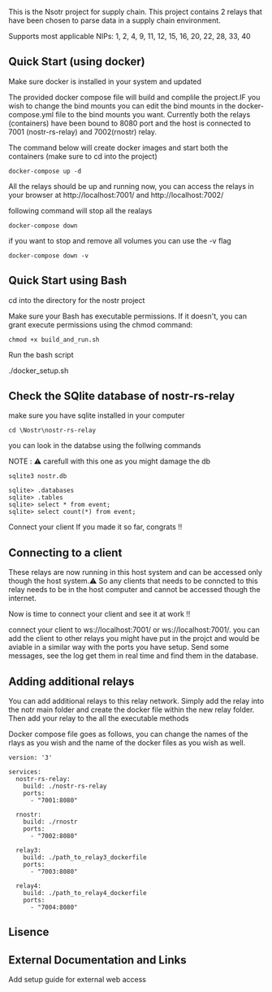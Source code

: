 This is the Nsotr project for supply chain. This project contains 2 relays that have been chosen to parse data in 
a supply chain environment.

Supports most applicable NIPs: 1, 2, 4, 9, 11, 12, 15, 16, 20, 22, 28, 33, 40

## Quick Start (using docker)

Make sure docker is installed in your system and updated 

The provided docker compose file will build and complile the project.IF you wish to change the bind mounts you can edit the bind mounts in the docker-compose.yml file to the bind mounts you want. Currently both the relays (containers) have been bound to 8080 port and the host is connected to 7001 (nostr-rs-relay) and 7002(rnostr) relay. 

The command below will create docker images and start both the containers (make sure to cd into the project)

```shell
docker-compose up -d
```

All the relays should be up and running now, you can access the relays in your browser at http://localhost:7001/
and http://localhost:7002/

following command will stop all the realays 

```shell
docker-compose down
```

if you want to stop and remove all volumes you can use the -v flag 

```shell
docker-compose down -v
```

## Quick Start using Bash 

cd into the directory for the nostr project 

Make sure your Bash has executable permissions. If it doesn't, you can grant execute permissions using the chmod command:

```shell
chmod +x build_and_run.sh
```

Run the bash script 

./docker_setup.sh

## Check the SQlite database of nostr-rs-relay

make sure you have sqlite installed in your computer

```shell
cd \Nostr\nostr-rs-relay
```
you can look in the databse using the follwing commands

NOTE : ⚠️ carefull with this one as you might damage the db

```shell
sqlite3 nostr.db

sqlite> .databases
sqlite> .tables
sqlite> select * from event;
sqlite> select count(*) from event;
```

Connect your client
If you made it so far, congrats !!

## Connecting to a client

These relays are now running in this host system and can be accessed only though the host system.⚠️ So any clients that needs to be conncted to this relay needs to be in the host computer and cannot be accessed though the internet. 

Now is time to connect your client and see it at work !!

connect your client to ws://localhost:7001/ or ws://localhost:7001/. you can add the client to other relays you might have put in the projct and would be aviable in a similar way with the ports you have setup. Send some messages, see the log get them in  real time and find them in the database.

## Adding additional relays

You can add additional relays to this relay network. Simply add the relay into the notr main folder and create the docker file within the new relay folder. Then add your relay to the all the executable methods 

Docker compose file goes as follows, you can change the names of the rlays as you wish and the name of the docker files as you wish as well. 

```shell
version: '3'

services:
  nostr-rs-relay:
    build: ./nostr-rs-relay
    ports:
      - "7001:8080"

  rnostr:
    build: ./rnostr
    ports:
      - "7002:8080"

  relay3:
    build: ./path_to_relay3_dockerfile
    ports:
      - "7003:8080"

  relay4:
    build: ./path_to_relay4_dockerfile
    ports:
      - "7004:8080"
```
## Lisence 


## External Documentation and Links

Add setup guide for external web access 